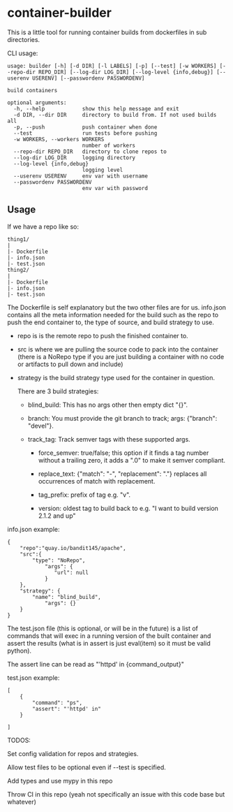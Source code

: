 # container-builder

This is a little tool for running container builds from dockerfiles in sub directories.


CLI usage:
```
usage: builder [-h] [-d DIR] [-l LABELS] [-p] [--test] [-w WORKERS] [--repo-dir REPO_DIR] [--log-dir LOG_DIR] [--log-level {info,debug}] [--userenv USERENV] [--passwordenv PASSWORDENV]

build containers

optional arguments:
  -h, --help            show this help message and exit
  -d DIR, --dir DIR     directory to build from. If not used builds all
  -p, --push            push container when done
  --test                run tests before pushing
  -w WORKERS, --workers WORKERS
                        number of workers
  --repo-dir REPO_DIR   directory to clone repos to
  --log-dir LOG_DIR     logging directory
  --log-level {info,debug}
                        logging level
  --userenv USERENV     env var with username
  --passwordenv PASSWORDENV
                        env var with password

```

## Usage
If we have a repo like so:
```
thing1/
|
|- Dockerfile
|- info.json
|- test.json
thing2/
|
|- Dockerfile
|- info.json
|- test.json
```
The Dockerfile is self explanatory but the two other files are for us. 
info.json contains all the meta information needed for the build such as the repo to push the end container to, the type of source, and build strategy to use.

- repo is is the remote repo to push the finished container to.
- src is where we are pulling the source code to pack into the container (there is a NoRepo type if you are just building a container with
no code or artifacts to pull down and include)
- strategy is the build strategy type used for the container in question.
	
	There are 3 build strategies:
		
	- blind_build: This has no args other then empty dict "{}".
		
	- branch: You must provide the git branch to track; args: {"branch": "devel"}.
		
	- track_tag: Track semver tags with these supported args.
		
		- force_semver: true/false; this option if it finds a tag number without a trailing zero, it adds a ".0" to make it semver compliant.
			
		- replace_text: {"match": "-", "replacement": "."} replaces all occurrences of match with replacement.
			
		- tag_prefix: prefix of tag e.g. "v".
			
		- version: oldest tag to build back to e.g. "I want to build version 2.1.2 and up"

info.json example:
```
{
	"repo":"quay.io/bandit145/apache",
	"src":{
		"type": "NoRepo",
	        "args": {
		       "url": null
	        }
	},
	"strategy": {
		"name": "blind_build",
	        "args": {}
	}
}

```

The test.json file (this is optional, or will be in the future) is a list of commands that will exec in a running version of the built container
and assert the results  (what is in assert is just eval(item) so it must be valid python).

The assert line can be read as "'httpd' in {command_output}"

test.json example:
```
[
	{
		"command": "ps",
		"assert": "'httpd' in"
	}

]
```

TODOS:

Set config validation for repos and strategies.

Allow test files to be optional even if --test is specified.

Add types and use mypy in this repo

Throw CI in this repo (yeah not specifically an issue with this code base but whatever)

